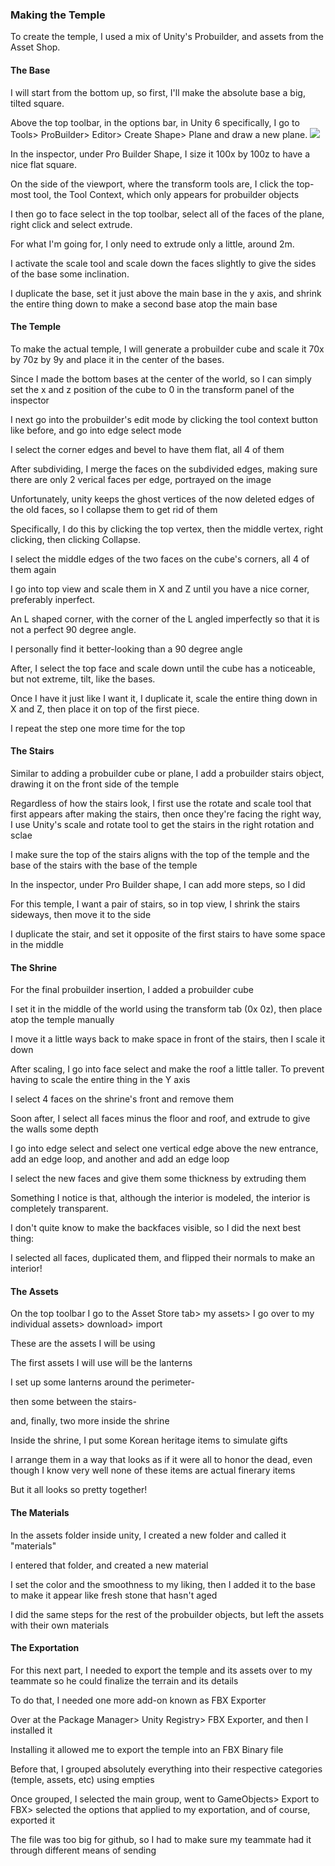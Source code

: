 <h3>Making the Temple</h3>
<p>To create the temple, I used a mix of Unity's Probuilder, and assets from the Asset Shop.</p>

<h4>The Base</h4>
<p></p>I will start from the bottom up, so first, I'll make the absolute base a big, tilted square.
<p></p>Above the top toolbar, in the options bar, in Unity 6 specifically, I go to Tools> ProBuilder> Editor> Create Shape> Plane and draw a new plane.
<img src="/NewPlane.png">

<p></p>In the inspector, under Pro Builder Shape, I size it 100x by 100z to have a nice flat square.


<p></p>On the side of the viewport, where the transform tools are, I click the top-most tool, the Tool Context, which only appears for probuilder objects
<p></p>I then go to face select in the top toolbar, select all of the faces of the plane, right click and select extrude.
<p></p>For what I'm going for, I only need to extrude only a little, around 2m.


<p></p>I activate the scale tool and scale down the faces slightly to give the sides of the base some inclination.


<p></p>I duplicate the base, set it just above the main base in the y axis, and shrink the entire thing down to make a second base atop the main base


<h4>The Temple</h4>
<p></p>To make the actual temple, I will generate a probuilder cube and scale it 70x by 70z by 9y and place it in the center of the bases.
<p></p>Since I made the bottom bases at the center of the world, so I can simply set the x and z position of the cube to 0 in the transform panel of the inspector


<p></p>I next go into the probuilder's edit mode by clicking the tool context button like before, and go into edge select mode
<p></p>I select the corner edges and bevel to have them flat, all 4 of them


<p></p>After subdividing, I merge the faces on the subdivided edges, making sure there are only 2 verical faces per edge, portrayed on the image


<p></p>Unfortunately, unity keeps the ghost vertices of the now deleted edges of the old faces, so I collapse them to get rid of them
<p></p>Specifically, I do this by clicking the top vertex, then the middle vertex, right clicking, then clicking Collapse.


<p></p>I select the middle edges of the two faces on the cube's corners, all 4 of them again


<p></p>I go into top view and scale them in X and Z until you have a nice corner, preferably inperfect.
<p></p>An L shaped corner, with the corner of the L angled imperfectly so that it is not a perfect 90 degree angle.
<p></p>I personally find it better-looking than a 90 degree angle


<p></p>After, I select the top face and scale down until the cube has a noticeable, but not extreme, tilt, like the bases.


<p></p>Once I have it just like I want it, I duplicate it, scale the entire thing down in X and Z, then place it on top of the first piece.
<p></p>I repeat the step one more time for the top


<h4>The Stairs</h4>
<p></p>Similar to adding a probuilder cube or plane, I add a probuilder stairs object, drawing it on the front side of the temple


<p></p>Regardless of how the stairs look, I first use the rotate and scale tool that first appears after making the stairs, then once they're facing the right way, I use Unity's scale and rotate tool to get the stairs in the right rotation and sclae


<p></p>I make sure the top of the stairs aligns with the top of the temple and the base of the stairs with the base of the temple
<p></p>In the inspector, under Pro Builder shape, I can add more steps, so I did


<p></p>For this temple, I want a pair of stairs, so in top view, I shrink the stairs sideways, then move it to the side
<p></p>I duplicate the stair, and set it opposite of the first stairs to have some space in the middle


<h4>The Shrine</h4>
<p></p>For the final probuilder insertion, I added a probuilder cube
<p></p>I set it in the middle of the world using the transform tab (0x 0z), then place atop the temple manually


<p></p>I move it a little ways back to make space in front of the stairs, then I scale it down


<p></p>After scaling, I go into face select and make the roof a little taller. To prevent having to  scale the entire thing in the Y axis


<p></p>I select 4 faces on the shrine's front and remove them


<p></p>Soon after, I select all faces minus the floor and roof, and extrude to give the walls some depth


<p></p>I go into edge select and select one vertical edge above the new entrance, add an edge loop, and another and add an edge loop
<p></p>I select the new faces and give them some thickness by extruding them

<p></p>Something I notice is that, although the interior is modeled, the interior is completely transparent.


<p></p>I don't quite know to make the backfaces visible, so I did the next best thing:
<p></p>I selected all faces, duplicated them, and flipped their normals to make an interior!


<h4>The Assets</h4>
<p></p>On the top toolbar I go to the Asset Store tab> my assets> I go over to my individual assets> download> import
<p></p>These are the assets I will be using


<p></p>The first assets I will use will be the lanterns
<p></p>I set up some lanterns around the perimeter-


<p></p>then some between the stairs-
<p></p>and, finally, two more inside the shrine


<p></p>Inside the shrine, I put some Korean heritage items to simulate gifts
<p></p>I arrange them in a way that looks as if it were all to honor the dead, even though I know very well none of these items are actual finerary items
<p></p>But it all looks so pretty together!


<h4> The Materials</h4>
<p></p>In the assets folder inside unity, I created a new folder and called it "materials"
<p></p>I entered that folder, and created a new material
<p></p>I set the color and the smoothness to my liking, then I added it to the base to make it appear like fresh stone that hasn't aged
<p></p>I did the same steps for the rest of the probuilder objects, but left the assets with their own materials


<h4>The Exportation</h4>
<p></p>For this next part, I needed to export the temple and its assets over to my teammate so he could finalize the terrain and its details
<p></p>To do that, I needed one more add-on known as FBX Exporter
<p></p>Over at the Package Manager> Unity Registry> FBX Exporter, and then I installed it
<p></p>Installing it allowed me to export the temple into an FBX Binary file
<p></p>Before that, I grouped absolutely everything into their respective categories (temple, assets, etc) using empties
<p></p>Once grouped, I selected the main group, went to GameObjects> Export to FBX> selected the options that applied to my exportation, and of course, exported it
<p></p>The file was too big for github, so I had to make sure my teammate had it through different means of sending

 
